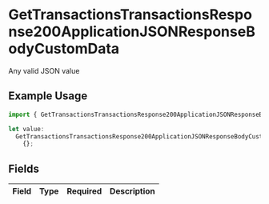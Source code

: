 # GetTransactionsTransactionsResponse200ApplicationJSONResponseBodyCustomData

Any valid JSON value

## Example Usage

```typescript
import { GetTransactionsTransactionsResponse200ApplicationJSONResponseBodyCustomData } from "jani-payments/models/operations";

let value:
  GetTransactionsTransactionsResponse200ApplicationJSONResponseBodyCustomData =
    {};
```

## Fields

| Field       | Type        | Required    | Description |
| ----------- | ----------- | ----------- | ----------- |